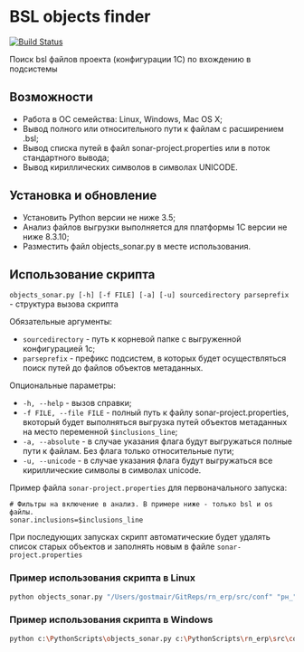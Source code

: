 # BSL objects finder

[![Build Status](https://travis-ci.org/gostmair/bsl-objects-to-analyze-sonar.svg?branch=master)](https://travis-ci.org/gostmair/bsl-objects-to-analyze-sonar)

Поиск bsl файлов проекта (конфигурации 1С) по вхождению в подсистемы

## Возможности

* Работа в ОС семейства: Linux, Windows, Mac OS X;
* Вывод полного или относительного пути к файлам с расширением .bsl;
* Вывод списка путей в файл sonar-project.properties или в поток стандартного вывода;
* Вывод кириллических символов в символах UNICODE.

## Установка и обновление

* Установить Python версии не ниже 3.5;
* Анализ файлов выгрузки выполняется для платформы 1С версии не ниже 8.3.10;
* Разместить файл objects_sonar.py в месте использования.


## Использование скрипта

`objects_sonar.py [-h] [-f FILE] [-a] [-u] sourcedirectory parseprefix` - структура вызова скрипта

Обязательные аргументы:
* `sourcedirectory` - путь к корневой папке с выгруженной конфигурацией 1с;
* `parseprefix` -  префикс подсистем, в которых будет осуществляться поиск путей до файлов объектов метаданных.
  
Опциональные параметры:
* `-h, --help` - вызов справки;
* `-f FILE, --file FILE` - полный путь к файлу sonar-project.properties, вкоторый будет выполняться выгрузка путей объектов метаданных на место переменной `$inclusions_line`;
* `-a, --absolute` - в случае указания флага будут выгружаться полные пути к файлам. Без флага только относительные пути;
* `-u, --unicode` - в случае указания флага будут выгружаться все кириллические символы в символах unicode.

Пример файла `sonar-project.properties` для первоначального запуска:

```properties
# Фильтры на включение в анализ. В примере ниже - только bsl и os файлы.
sonar.inclusions=$inclusions_line
```
При последующих запусках скрипт автоматические будет удалять список старых объектов и заполнять новым в файле `sonar-project.properties`

### Пример использования скрипта в Linux

```sh
python objects_sonar.py "/Users/gostmair/GitReps/rn_erp/src/conf" "рн_" -u -f "/Users/gostmair/GitReps/rn_erp/sonar-project.properties"
```

### Пример использования скрипта в Windows

```sh
python c:\PythonScripts\objects_sonar.py c:\PythonScripts\rn_erp\src\conf\ рн_ -u -f d:\rn_erp\sonar-project.properties
```